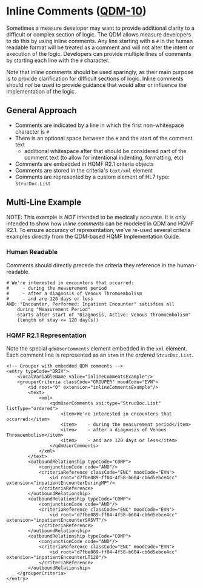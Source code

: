 # Inline Comments ([QDM-10](http://jira.oncprojectracking.org/browse/QDM-10))

Sometimes a measure developer may want to provide additional clarity to a difficult or complex section of logic.
The QDM allows measure developers to do this by using inline comments.  Any line starting with a `#` in the human 
readable format will be treated as a comment and will not alter the intent or execution of the logic.  Developers
can provide multiple lines of comments by starting each line with the `#` character.

Note that inline comments should be used sparingly, as their main purpose is to provide clarification for difficult
sections of logic.  Inline comments should _not_ be used to provide guidance that would alter or influence the
implementation of the logic.

## General Approach
* Comments are indicated by a line in which the first non-whitespace character is `#`
* There is an optional space between the `#` and the start of the comment text
    * additional whitespace after that should be considered part of the comment text (to allow for 
      intentional indenting, formatting, etc)
* Comments are embedded in HQMF R2.1 criteria objects
* Comments are stored in the criteria's `text/xml` element
* Comments are represented by a custom element of HL7 type: `StrucDoc.List`

## Multi-Line Example

NOTE: This example is _NOT_ intended to be medically accurate.  It is only intended to show how _inline comments_
can be modeled in QDM and HQMF R2.1.  To ensure accuracy of representation, we've re-used several criteria examples
directly from the QDM-based HQMF Implementation Guide.

### Human Readable

Comments should directly precede the criteria they reference in the human-readable.

    # We're interested in encounters that occurred:
    #     - during the measurement period
    #     - after a diagnosis of Venous Thromoembolism
    #     - and are 120 days or less
    AND: "Encounter, Performed: Inpatient Encounter" satisfies all
        during "Measurement Period"
        starts after start of "Diagnosis, Active: Venous Thromoembolism"
        (length of stay <= 120 day(s))

### HQMF R2.1 Representation

Note the special `qdmUserComments` element embedded in the `xml` element.  Each comment line is represented as an
`item` in the _ordered_ `StrucDoc.List`.
   
    <!-- Grouper with embedded QDM comments -->
    <entry typeCode="DRIV">
        <localVariableName value="inlineCommentsExample"/>
        <grouperCriteria classCode="GROUPER" moodCode="EVN">
            <id root="0" extension="inlineCommentsExample"/>
            <text>
                <xml>
                    <qdmUserComments xsi:type="StrucDoc.List" listType="ordered">
                        <item>We're interested in encounters that occurred:</item>
                        <item>    - during the measurement period</item>
                        <item>    - after a diagnosis of Venous Thromoembolism</item>
                        <item>    - and are 120 days or less</item>
                    </qdmUserComments>
                </xml>
            </text>
            <outboundRelationship typeCode="COMP">
                <conjunctionCode code="AND"/>
                <criteriaReference classCode="ENC" moodCode="EVN">
                    <id root="d7fbe089-ff04-4f58-b604-cb6d5ebce4cc" extension="inpatientEncounterDuringMP"/>
                </criteriaReference>
            </outboundRelationship>
            <outboundRelationship typeCode="COMP">
                <conjunctionCode code="AND"/>
                <criteriaReference classCode="ENC" moodCode="EVN">
                    <id root="d7fbe089-ff04-4f58-b604-cb6d5ebce4cc" extension="inpatientEncounterSASVT"/>
                </criteriaReference>
            </outboundRelationship>
            <outboundRelationship typeCode="COMP">
                <conjunctionCode code="AND"/>
                <criteriaReference classCode="ENC" moodCode="EVN">
                    <id root="d7fbe089-ff04-4f58-b604-cb6d5ebce4cc" extension="inpatientEncounterLT120"/>
                </criteriaReference>
            </outboundRelationship>
        </grouperCriteria>
    </entry>
